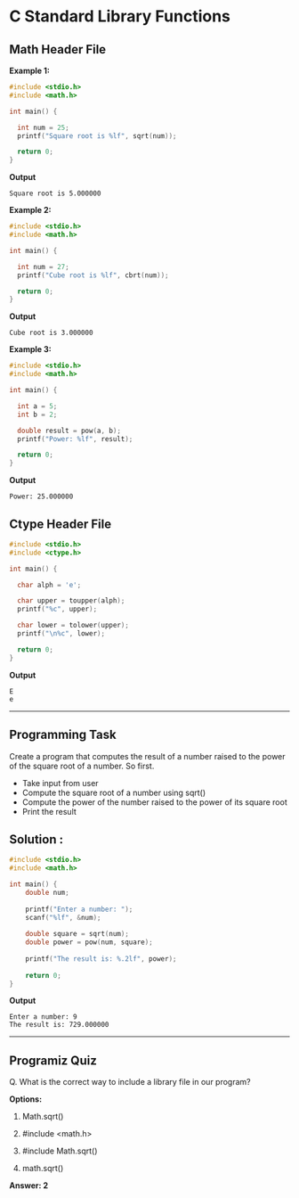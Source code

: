 # C Standard Library Functions


## Math Header File
**Example 1:** 
```c
#include <stdio.h>
#include <math.h>

int main() {

  int num = 25;
  printf("Square root is %lf", sqrt(num));

  return 0;
}

```

**Output**
```
Square root is 5.000000
```

**Example 2:**
```c
#include <stdio.h>
#include <math.h>

int main() {

  int num = 27;
  printf("Cube root is %lf", cbrt(num));

  return 0;
}
```

**Output**
```
Cube root is 3.000000
```
**Example 3:**
```c
#include <stdio.h>
#include <math.h>

int main() {

  int a = 5;
  int b = 2;

  double result = pow(a, b);
  printf("Power: %lf", result);

  return 0;
}
```
**Output**
```
Power: 25.000000
```

## Ctype Header File
```c
#include <stdio.h>
#include <ctype.h>

int main() {

  char alph = 'e';

  char upper = toupper(alph);
  printf("%c", upper);

  char lower = tolower(upper);
  printf("\n%c", lower);

  return 0;
}

```

**Output**
```
E
e
```
---
## Programming Task
Create a program that computes the result of a number raised to the power of the square root of a number. So first.  
- Take input from user  
- Compute the square root of a number using sqrt()  
- Compute the power of the number raised to the power of its square root  
- Print the result

## Solution :
```c
#include <stdio.h>
#include <math.h>

int main() {
    double num;
    
    printf("Enter a number: ");
    scanf("%lf", &num);
    
    double square = sqrt(num);
    double power = pow(num, square);
    
    printf("The result is: %.2lf", power);
    
    return 0;
}
```
**Output**
```
Enter a number: 9
The result is: 729.000000
```
---

## Programiz Quiz

Q.  What is the correct way to include a library file in our program?


**Options:**
1. Math.sqrt() 

1. #include <math.h>

1. #include Math.sqrt()

1. math.sqrt()

**Answer: 2**
